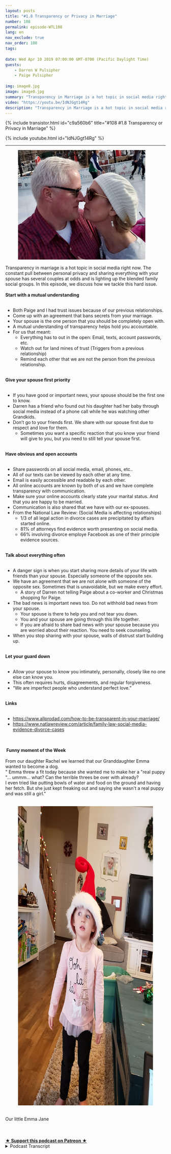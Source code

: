 ```yaml
---
layout: posts
title: "#1.8 Transparency or Privacy in Marriage"
number: 108
permalink: episode-WTL108
lang: en
nav_exclude: true
nav_order: 108
tags:

date: Wed Apr 10 2019 07:00:00 GMT-0700 (Pacific Daylight Time)
guests:
    - Darren W Pulsipher
    - Paige Pulsipher

img: image0.jpg
image: image0.jpg
summary: "Transparency in Marriage is a hot topic in social media right now. The constant pull between personal privacy and sharing everything with your spouse has several couples at odds and is lighting up the blended family social groups. In this episode, we discuss how we tackle this hard issue."
video: "https://youtu.be/IdNJGgt14Rg"
description: "Transparency in Marriage is a hot topic in social media right now. The constant pull between personal privacy and sharing everything with your spouse has several couples at odds and is lighting up the blended family social groups. In this episode, we discuss how we tackle this hard issue."
---
```


<div>
{% include transistor.html id="c9a560b6" title="#108 #1.8 Transparency or Privacy in Marriage" %}

{% include youtube.html id="IdNJGgt14Rg" %}
</div>

---

<html><head></head><body><div><figure data-trix-attachment="{&quot;contentType&quot;:&quot;image&quot;,&quot;height&quot;:343,&quot;url&quot;:&quot;https://2.bp.blogspot.com/-twq04qVf-L4/XKgomWogtfI/AAAAAAAEywM/oS1g9eMJ64YUgjUK-nlbSK91oQnANaBuwCLcBGAs/s400/darrenpaige.jpg&quot;,&quot;width&quot;:400}" data-trix-content-type="image" class="attachment attachment--preview"><img src="./image0.jpg" width="400" height="343"><figcaption class="attachment__caption"></figcaption></figure></div><div>Transparency in marriage is a hot topic in social media right now. The constant pull between personal privacy and sharing everything with your spouse has several couples at odds and is lighting up the blended family social groups. In this episode, we discuss how we tackle this hard issue.</div><div><strong><br>Start with a mutual understanding<br></strong><br></div><ul><li>Both Paige and I had trust issues because of our previous relationships.</li><li>Come up with an agreement that bans secrets from your marriage.</li><li>Your spouse is the one person that you should be completely open with.</li><li>A mutual understanding of transparency helps hold you accountable.</li><li>For us that meant:<ul><li>Everything has to out in the open: Email, texts, account passwords, etc.</li><li>Watch out for land mines of trust (Triggers from a previous relationship)</li><li>Remind each other that we are not the person from the previous relationship.</li></ul></li></ul><div><strong><br>Give your spouse first priority<br></strong><br></div><ul><li>If you have good or important news, your spouse should be the first one to know.</li><li>Darren has a friend who found out his daughter had her baby through social media instead of a phone call while he was watching other Grandkids.&nbsp;</li><li>Don’t go to your friends first. We share with our spouse first due to respect and love for them.<ul><li>Sometimes you want a specific reaction that you know your friend will give to you, but you need to still tell your spouse first.</li></ul></li></ul><div><strong><br>Have obvious and open accounts<br></strong><br></div><ul><li>Share passwords on all social media, email, phones, etc..</li><li>All of our texts can be viewed by each other at any time.</li><li>Email is easily accessible and readable by each other.</li><li>All online accounts are known by both of us and we have complete transparency with communication.</li><li>Make sure your online accounts clearly state your marital status. And that you are happy to be married.</li><li>Communication is also shared that we have with our ex-spouses.</li><li>From the National Law Review: (Social Media is affecting relationships)<ul><li>1/3 of all legal action in divorce cases are precipitated by affairs started online.</li><li>81% of attorneys find evidence worth presenting on social media.</li><li>66% involving divorce employe Facebook as one of their principle evidence sources.</li></ul></li></ul><div><strong><br>Talk about everything often<br></strong><br></div><ul><li>A danger sign is when you start sharing more details of your life with friends than your spouse. Especially someone of the opposite sex.</li><li>We have an agreement that we are not alone with someone of the opposite sex. Sometimes that is unavoidable, but we make every effort.&nbsp;<ul><li>A story of Darren not telling Paige about a co-worker and Christmas shopping for Paige.</li></ul></li><li>The bad news is important news too. Do not withhold bad news from your spouse.&nbsp;<ul><li>Your spouse is there to help you and not tear you down.</li><li>You and your spouse are going through this life together.</li><li>If you are afraid to share bad news with your spouse because you are worried about their reaction. You need to seek counseling.</li></ul></li><li>When you stop sharing with your spouse, walls of distrust start building up.</li></ul><div><strong><br>Let your guard down<br></strong><br></div><ul><li>Allow your spouse to know you intimately, personally, closely like no one else can know you.</li><li>This often requires hurts, disagreements, and regular forgiveness.</li><li>“We are imperfect people who understand perfect love.”</li></ul><div><strong><br>Links<br></strong><br></div><ul><li><a href="https://www.allprodad.com/how-to-be-transparent-in-your-marriage/">https://www.allprodad.com/how-to-be-transparent-in-your-marriage/</a></li><li><a href="https://www.natlawreview.com/article/family-law-social-media-evidence-divorce-cases">https://www.natlawreview.com/article/family-law-social-media-evidence-divorce-cases</a></li></ul><div><br></div><div><strong><br>&nbsp;Funny moment of the Week<br></strong><br></div><div>From our daughter Rachel we learned that our Granddaughter Emma wanted to become a dog.</div><div>" Emma threw a fit today because she wanted me to make her a "real puppy "... ummm... what? Can the terrible threes be over with already?</div><div>I even tried like putting bowls of water and food on the ground and having her fetch. But she just kept freaking out and saying she wasn't a real puppy and was still a girl."</div><div><br></div><div><figure data-trix-attachment="{&quot;contentType&quot;:&quot;image&quot;,&quot;height&quot;:937,&quot;url&quot;:&quot;https://lh3.googleusercontent.com/Ud5zlW8EkOxjIQ9b3uLhtjyu8lCVM9szFmkxgILusZU-9Sck_Xd7S9doJz3YWJx6RvAnXfST-GFSOviyJdSWN6NTefmqDzf26FmNlWpSAoItNIDVn0i7QTyxiEfIIllAXrZC9Z81yq7lt6PtweTBGl_cWi294WLNBY3Skb1s8INRl-pkcI_H-o1KyKOhd8hUPlcKMmmVqhDV1AmzUlDXVMGT8maJxiRL_eQk2WxHKOlc8ZMj3euuclnSrQWMZVUC8YMCsB3a4HDoZb4tCkIeoBShzJbSlTbS9ikWzwYn8ucTIGKkwE2T3QZR1i1QmyKzJT-rA_6lFKwmRleNw4_ZCFLjZ3FLJNCE9zTPaLfaAb0F2upiIp6aM0VBtnJoaBV0w5l4pPUtVxN5Q3htdfbFrhXISfEq7LE1p59xwnvcGNKqbLLbXd91jOAsY_kneJoFgJfk5XL2LpRsIThSn14C5UUIAyxs6wqH_RmHwPtCch8ev99aScoaDRQEU7nUikUkA2EW0l9UZP2OfCzsSgXuV2TfnSoxTXsFHt2tDHRAwv4s67QQ8guwlAjOZTOZAaXdgIXqIgWlpVtOE4eplH7mZJ4-fAOR134_qzDjp9vqivIxboVvAtC-Th9FJ-7nVPgzfilcYP4cpvG7Bc3up26mu0NNyC5DjhVj=w703-h937-no&quot;,&quot;width&quot;:703}" data-trix-content-type="image" class="attachment attachment--preview"><img src="./image1" width="703" height="937"><figcaption class="attachment__caption"></figcaption></figure><br>Our little Emma Jane</div><div><br></div><div><br><br></div>
<strong>
  <a href="https://www.patreon.com/wheresthelemonade" target="_donate" rel="payment" title="★ Support this podcast on Patreon ★">★ Support this podcast on Patreon ★</a>
</strong></body></html>

<details>
<summary> Podcast Transcript </summary>

<p></p>

</details>
